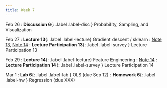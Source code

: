 ```yaml
---
title: Week 7
---
```


Feb 26
: **Discussion 6**{: .label .label-disc } Probability, Sampling, and Visualization

Feb 27
: **Lecture 13**{: .label .label-lecture} Gradient descent / sklearn
    : [Note 13](https://ds100.org/course-notes/gradient_descent/gradient_descent.html), [Note 14](https://ds100.org/course-notes/visualization_2/visualization_2.html)
: **Lecture Participation 13**{: .label .label-survey } Lecture Participation 13

Feb 29
: **Lecture 14**{: .label .label-lecture} Feature Engineering
    : [Note 14](https://ds100.org/course-notes/visualization_2/visualization_2.html)
: **Lecture Participation 14**{: .label .label-survey } Lecture Participation 14


Mar 1
: **Lab 6**{: .label .label-lab }  OLS (due Sep 12)
: **Homework 6**{: .label .label-hw } Regression (due XXX)